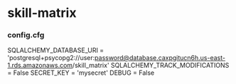# skill-matrix


### config.cfg

SQLALCHEMY_DATABASE_URI = 'postgresql+psycopg2://user:password@database.caxpgitucn6h.us-east-1.rds.amazonaws.com/skill_matrix'
SQLALCHEMY_TRACK_MODIFICATIONS = False
SECRET_KEY = 'mysecret'
DEBUG = False